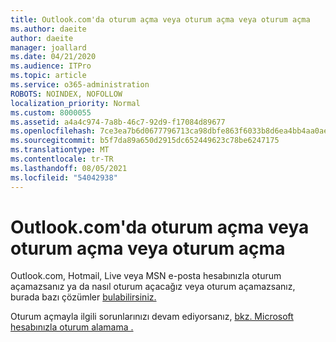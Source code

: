 ```yaml
---
title: Outlook.com'da oturum açma veya oturum açma veya oturum açma
ms.author: daeite
author: daeite
manager: joallard
ms.date: 04/21/2020
ms.audience: ITPro
ms.topic: article
ms.service: o365-administration
ROBOTS: NOINDEX, NOFOLLOW
localization_priority: Normal
ms.custom: 8000055
ms.assetid: a4a4c974-7a8b-46c7-92d9-f17084d89677
ms.openlocfilehash: 7ce3ea7b6d0677796713ca98dbfe863f6033b8d6ea4bb4aa0aef6a86df7ab119
ms.sourcegitcommit: b5f7da89a650d2915dc652449623c78be6247175
ms.translationtype: MT
ms.contentlocale: tr-TR
ms.lasthandoff: 08/05/2021
ms.locfileid: "54042938"
---
```

# <a name="how-to-sign-in-to-or-out-of-outlookcom"></a>Outlook.com'da oturum açma veya oturum açma veya oturum açma

Outlook.com, Hotmail, Live veya MSN e-posta hesabınızla oturum açamazsanız ya da nasıl oturum açacağız veya oturum açamazsanız, burada bazı çözümler [bulabilirsiniz.](https://go.microsoft.com/fwlink/p/?linkid=2005840)
  
Oturum açmayla ilgili sorunlarınızı devam ediyorsanız, [bkz. Microsoft hesabınızla oturum alamama .](https://go.microsoft.com/fwlink/p/?linkid=837479)